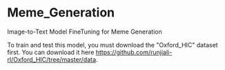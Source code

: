 # Meme_Generation
Image-to-Text Model FineTuning for Meme Generation


To train and test this model, you must download the "Oxford_HIC" dataset first.
You can download it here https://github.com/runjiali-rl/Oxford_HIC/tree/master/data.

